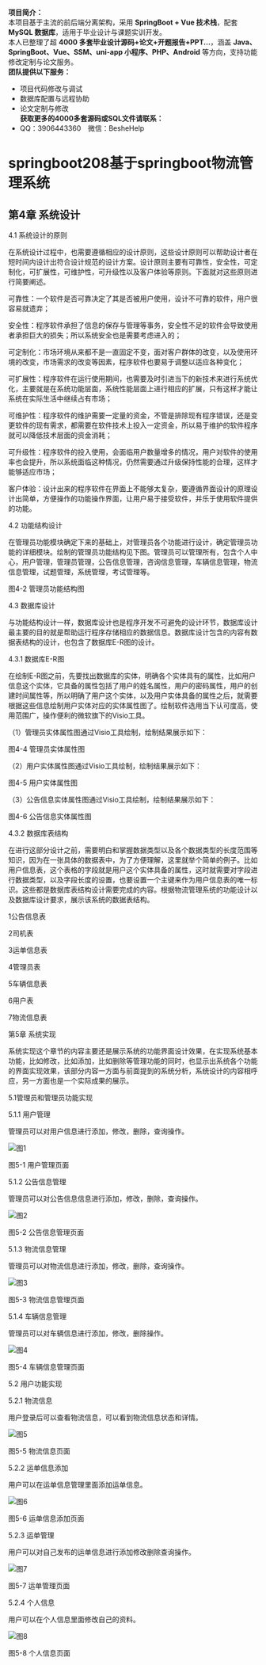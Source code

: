 **项目简介：**  
本项目基于主流的前后端分离架构，采用 **SpringBoot + Vue 技术栈**，配套 **MySQL 数据库**，适用于毕业设计与课题实训开发。  
本人已整理了超 **4000 多套毕业设计源码+论文+开题报告+PPT...**，涵盖 **Java、SpringBoot、Vue、SSM、uni-app 小程序、PHP、Android** 等方向，支持功能修改定制与论文服务。  
**团队提供以下服务：**  
- 项目代码修改与调试  
- 数据库配置与远程协助  
- 论文定制与修改  
**获取更多的4000多套源码或SQL文件请联系：**  
- QQ：3906443360 微信：BesheHelp


# springboot208基于springboot物流管理系统

## 第4章 系统设计

4.1 系统设计的原则

在系统设计过程中，也需要遵循相应的设计原则，这些设计原则可以帮助设计者在短时间内设计出符合设计规范的设计方案。设计原则主要有可靠性，安全性，可定制化，可扩展性，可维护性，可升级性以及客户体验等原则。下面就对这些原则进行简要阐述。

可靠性：一个软件是否可靠决定了其是否被用户使用，设计不可靠的软件，用户很容易就遗弃；

安全性：程序软件承担了信息的保存与管理等事务，安全性不足的软件会导致使用者承担巨大的损失；所以系统安全也是需要考虑进入的；

可定制化：市场环境从来都不是一直固定不变，面对客户群体的改变，以及使用环境的改变，市场需求的改变等因素，程序软件也要易于调整以适应各种变化；

可扩展性：程序软件在运行使用期间，也需要及时引进当下的新技术来进行系统优化，主要就是在系统功能层面，系统性能层面上进行相应的扩展，只有这样才能让系统在实际生活中继续占有市场；

可维护性：程序软件的维护需要一定量的资金，不管是排除现有程序错误，还是变更软件的现有需求，都需要在软件技术上投入一定资金，所以易于维护的软件程序就可以降低技术层面的资金消耗；

可升级性：程序软件的投入使用，会面临用户数量增多的情况，用户对软件的使用率也会提升，所以系统面临这种情况，仍然需要通过升级保持性能的合理，这样才能够适应市场；

客户体验：设计出来的程序软件在界面上不能够太复杂，要遵循界面设计的原理设计出简单，方便操作的功能操作界面，让用户易于接受软件，并乐于使用软件提供的功能。

4.2 功能结构设计

在管理员功能模块确定下来的基础上，对管理员各个功能进行设计，确定管理员功能的详细模块。绘制的管理员功能结构见下图。管理员可以管理所有，包含个人中心，用户管理，管理员管理，公告信息管理，咨询信息管理，车辆信息管理，物流信息管理，试题管理，系统管理，考试管理等。

图4-2 管理员功能结构图

4.3 数据库设计

与功能结构设计一样，数据库设计也是程序开发不可避免的设计环节，数据库设计最主要的目的就是帮助运行程序存储相应的数据信息。数据库设计包含的内容有数据表结构的设计，也包含了数据库E-R图的设计。

4.3.1 数据库E-R图

在绘制E-R图之前，先要找出数据库的实体，明确各个实体具有的属性，比如用户信息这个实体，它具备的属性包括了用户的姓名属性，用户的密码属性，用户的创建时间属性等，所以明确了用户这个实体，以及用户实体具备的属性之后，就需要根据这些信息绘制用户实体对应的实体属性图了。绘制软件选用当下认可度高，使用范围广，操作便利的微软旗下的Visio工具。

（1）管理员实体属性图通过Visio工具绘制，绘制结果展示如下：

图4-4 管理员实体属性图

（2）用户实体属性图通过Visio工具绘制，绘制结果展示如下：

图4-5 用户实体属性图

（3）公告信息实体属性图通过Visio工具绘制，绘制结果展示如下：

图4-6 公告信息实体属性图

4.3.2 数据库表结构

在进行这部分设计之前，需要明白和掌握数据类型以及各个数据类型的长度范围等知识，因为在一张具体的数据表中，为了方便理解，这里就举个简单的例子。比如用户信息表，这个表格的字段就是用户这个实体具备的属性，这时就需要对字段进行数据类型，以及字段长度的设置，也要设置一个主键来作为用户信息表的唯一标识。这些都是数据库表结构设计需要完成的内容。根据物流管理系统的功能设计以及数据库设计要求，展示该系统的数据表结构。

1公告信息表

2司机表

3运单信息表

4管理员表

5车辆信息表

6用户表

7物流信息表

第5章 系统实现

系统实现这个章节的内容主要还是展示系统的功能界面设计效果，在实现系统基本功能，比如修改，比如添加，比如删除等管理功能的同时，也显示出系统各个功能的界面实现效果，该部分内容一方面与前面提到的系统分析，系统设计的内容相呼应，另一方面也是一个实际成果的展示。

5.1管理员和管理员功能实现

5.1.1 用户管理

管理员可以对用户信息进行添加，修改，删除，查询操作。

![图1](images/image_0.png)

图5-1 用户管理页面

5.1.2 公告信息管理

管理员可以对公告信息信息进行添加，修改，删除，查询操作。

![图2](images/image_1.png)

图5-2 公告信息管理页面

5.1.3 物流信息管理

管理员可以对物流信息进行添加，修改，删除，查询操作。

![图3](images/image_2.png)

图5-3 物流信息管理页面

5.1.4 车辆信息管理

管理员可以对车辆信息进行添加，修改，删除操作。

![图4](images/image_3.png)

图5-4 车辆信息管理页面

5.2 用户功能实现

5.2.1 物流信息

用户登录后可以查看物流信息，可以看到物流信息状态和详情。

![图5](images/image_4.png)

图5-5 物流信息页面

5.2.2 运单信息添加

用户可以在运单信息管理里面添加运单信息。

![图6](images/image_5.png)

图5-6 运单信息添加页面

5.2.3 运单管理

用户可以对自己发布的运单信息进行添加修改删除查询操作。

![图7](images/image_6.png)

图5-7 运单管理页面

5.2.4 个人信息

用户可以在个人信息里面修改自己的资料。

![图8](images/image_7.png)

图5-8 个人信息页面

